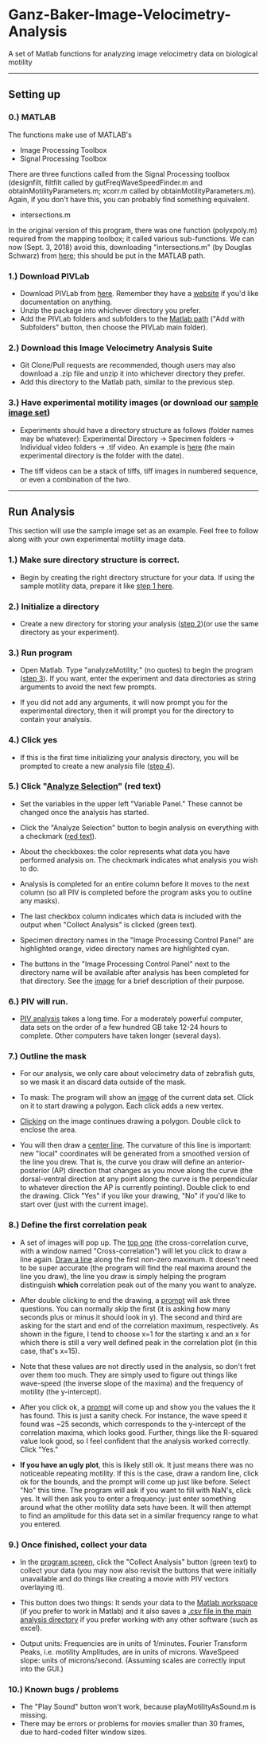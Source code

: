 # Ganz-Baker-Image-Velocimetry-Analysis

A set of Matlab functions for analyzing image velocimetry data on biological motility

---

## Setting up

### 0.) MATLAB

The functions make use of MATLAB's 

- Image Processing Toolbox
- Signal Processing Toolbox

There are three functions called from the Signal Processing toolbox (designfilt, filtfilt called by gutFreqWaveSpeedFinder.m and obtainMotilityParameters.m; xcorr.m called by obtainMotilityParameters.m). Again, if you don't have this, you can probably find something equivalent.

- intersections.m

In the original version of this program, there was one function (polyxpoly.m) required from the mapping toolbox; it called various sub-functions. We can now (Sept. 3, 2018) avoid this, downloading "intersections.m" (by Douglas Schwarz) from [here](https://www.mathworks.com/matlabcentral/fileexchange/11837-fast-and-robust-curve-intersections);  this should be put in the MATLAB path. 


### 1.) Download PIVLab

* Download PIVLab from [here](http://www.mathworks.com/matlabcentral/fileexchange/27659-pivlab-time-resolved-particle-image-velocimetry--piv--tool). Remember they have a [website](http://pivlab.blogspot.com) if you'd like documentation on anything.
* Unzip the package into whichever directory you prefer.
* Add the PIVLab folders and subfolders to the [Matlab path](https://www.mathworks.com/help/matlab/matlab_env/add-remove-or-reorder-folders-on-the-search-path.html) ("Add with Subfolders" button, then choose the PIVLab main folder).

### 2.) Download this Image Velocimetry Analysis Suite

* Git Clone/Pull requests are recommended, though users may also download a .zip file and unzip it into whichever directory they prefer.
* Add this directory to the Matlab path, similar to the previous step.

### 3.) Have experimental motility images (or download our [sample image set](https://www.dropbox.com/s/zendq38z74jsxh8/ImageVelocimetryAnalysis_TestData.tif?dl=0))

* Experiments should have a directory structure as follows (folder names may be whatever): Experimental Directory -> Specimen folders -> Individual video folders -> .tif video. An example is [here](https://www.dropbox.com/s/uiveank3rndqsr7/GanzBakerIVADirectoryStructure.png?dl=0) (the main experimental directory is the folder with the date).

* The tiff videos can be a stack of tiffs, tiff images in numbered sequence, or even a combination of the two.

---

## Run Analysis

This section will use the sample image set as an example. Feel free to follow along with your own experimental motility image data.

### 1.) Make sure directory structure is correct.

* Begin by creating the right directory structure for your data. If using the sample motility data, prepare it like [step 1 here](https://www.dropbox.com/s/4wrd6fbymf4hs91/Starting%20Program.png?dl=0).

### 2.) Initialize a directory 

* Create a new directory for storing your analysis ([step 2](https://www.dropbox.com/s/4wrd6fbymf4hs91/Starting%20Program.png?dl=0))(or use the same directory as your experiment).

### 3.) Run program

* Open Matlab. Type "analyzeMotility;" (no quotes) to begin the program ([step 3](https://www.dropbox.com/s/4wrd6fbymf4hs91/Starting%20Program.png?dl=0)). If you want, enter the experiment and data directories as string arguments to avoid the next few prompts.

* If you did not add any arguments, it will now prompt you for the experimental directory, then it will prompt you for the directory to contain your analysis.

### 4.) Click yes 

* If this is the first time initializing your analysis directory, you will be prompted to create a new analysis file ([step 4](https://www.dropbox.com/s/4wrd6fbymf4hs91/Starting%20Program.png?dl=0)).

### 5.) Click "[Analyze Selection](https://www.dropbox.com/s/v1yhk16up409sp7/Program.png?dl=0)" (red text)

* Set the variables in the upper left "Variable Panel." These cannot be changed once the analysis has started.

* Click the "Analyze Selection" button to begin analysis on everything with a checkmark ([red text](https://www.dropbox.com/s/v1yhk16up409sp7/Program.png?dl=0)).

* About the checkboxes: the color represents what data you have performed analysis on. The checkmark indicates what analysis you wish to do. 

* Analysis is completed for an entire column before it moves to the next column (so all PIV is completed before the program asks you to outline any masks). 

* The last checkbox column indicates which data is included with the output when "Collect Analysis" is clicked (green text).

* Specimen directory names in the "Image Processing Control Panel" are highlighted orange, video directory names are highlighted cyan.

* The buttons in the "Image Processing Control Panel" next to the directory name will be available after analysis has been completed for that directory. See the [image](https://www.dropbox.com/s/v1yhk16up409sp7/Program.png?dl=0) for a brief description of their purpose.

### 6.) PIV will run.

* [PIV analysis](https://www.dropbox.com/s/o6gb7k0ggd184a8/PIV%20Running.png?dl=0) takes a long time. For a moderately powerful computer, data sets on the order of a few hundred GB take 12-24 hours to complete. Other computers have taken longer (several days).

### 7.) Outline the mask

* For our analysis, we only care about velocimetry data of zebrafish guts, so we mask it an discard data outside of the mask.

* To mask: The program will show an [image](https://www.dropbox.com/s/3a0l0tpndhk2bii/Begin%20Outlining.png?dl=0) of the current data set. Click on it to start drawing a polygon. Each click adds a new vertex.

* [Clicking](https://www.dropbox.com/s/u8jy0gb5cxz75vj/outline.png?dl=0) on the image continues drawing a polygon. Double click to enclose the area.

* You will then draw a [center line](https://www.dropbox.com/s/wj7yxwrt9egx8og/middleline.png?dl=0). The curvature of this line is important: new "local" coordinates will be generated from a smoothed version of the line you drew. That is, the curve you draw will define an anterior-posterior (AP) direction that changes as you move along the curve (the dorsal-ventral direction at any point along the curve is the perpendicular to whatever direction the AP is currently pointing). Double click to end the drawing. Click "Yes" if you like your drawing, "No" if you'd like to start over (just with the current image).

### 8.) Define the first correlation peak

* A set of images will pop up. The [top one](https://www.dropbox.com/s/qiarsnctl660yog/Begin%20XCorr.png?dl=0) (the cross-correlation curve, with a window named "Cross-correlation") will let you click to draw a line again. [Draw a line](https://www.dropbox.com/s/rko8sn36kfvncdf/Define%20line.png?dl=0) along the first non-zero maximum. It doesn't need to be super accurate (the program will find the real maxima around the line you draw), the line you draw is simply helping the program distinguish **which** correlation peak out of the many you want to analyze.

* After double clicking to end the drawing, a [prompt](https://www.dropbox.com/s/rko8sn36kfvncdf/Define%20line.png?dl=0) will ask three questions. You can normally skip the first (it is asking how many seconds plus or minus it should look in y). The second and third are asking for the start and end of the correlation maximum, respectively. As shown in the figure, I tend to choose x=1 for the starting x and an x for which there is still a very well defined peak in the correlation plot (in this case, that's x=15). 

* Note that these values are not directly used in the analysis, so don't fret over them too much. They are simply used to figure out things like wave-speed (the inverse slope of the maxima) and the frequency of motility (the y-intercept).

* After you click ok, a [prompt](https://www.dropbox.com/s/s6v276ldoh3460e/Is%20XCorrGood.png?dl=0) will come up and show you the values the it has found. This is just a sanity check. For instance, the wave speed it found was ~25 seconds, which corresponds to the y-intercept of the correlation maxima, which looks good. Further, things like the R-squared value look good, so I feel confident that the analysis worked correctly. Click "Yes."

* **If you have an ugly plot**, this is likely still ok. It just means there was no noticeable repeating motility. If this is the case, draw a random line, click ok for the bounds, and the prompt will come up just like before. Select "No" this time. The program will ask if you want to fill with NaN's, click yes. It will then ask you to enter a frequency: just enter something around what the other motility data sets have been. It will then attempt to find an amplitude for this data set in a similar frequency range to what you entered.

### 9.) Once finished, collect your data

* In the [program screen](https://www.dropbox.com/s/v1yhk16up409sp7/Program.png?dl=0), click the "Collect Analysis" button (green text) to collect your data (you may now also revisit the buttons that were initially unavailable and do things like creating a movie with PIV vectors overlaying it).

* This button does two things: It sends your data to the [Matlab workspace](https://www.dropbox.com/s/cgj74ary6tspr9f/Variables%20sent%20to%20workspace.png?dl=0) (if you prefer to work in Matlab) and it also saves a [.csv file in the main analysis directory](https://www.dropbox.com/s/m011h0copbfbolw/Variables%20set%20to%20csv.png?dl=0) if you prefer working with any other software (such as excel).

* Output units: Frequencies are in units of 1/minutes. Fourier Transform Peaks, i.e. motility Amplitudes, are in units of microns. WaveSpeed slope: units of microns/second. (Assuming scales are correctly input into the GUI.) 

### 10.) Known bugs / problems

* The "Play Sound" button won't work, because playMotilityAsSound.m is missing. 
* There may be errors or problems for movies smaller than 30 frames, due to hard-coded filter window sizes.